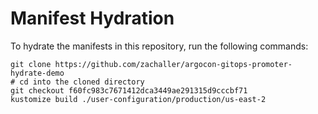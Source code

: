 # Manifest Hydration

To hydrate the manifests in this repository, run the following commands:

```shell
git clone https://github.com/zachaller/argocon-gitops-promoter-hydrate-demo
# cd into the cloned directory
git checkout f60fc983c7671412dca3449ae291315d9cccbf71
kustomize build ./user-configuration/production/us-east-2
```
